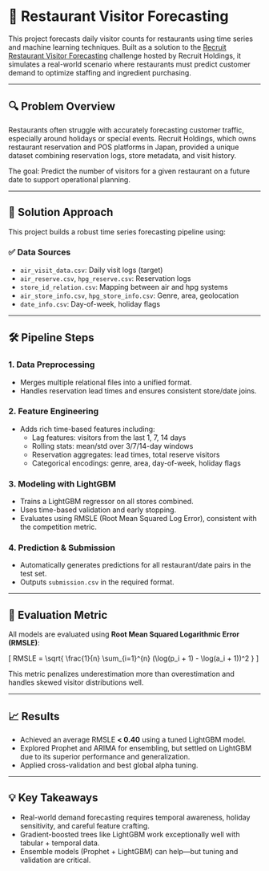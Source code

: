 # 🍱 Restaurant Visitor Forecasting

This project forecasts daily visitor counts for restaurants using time series and machine learning techniques. Built as a solution to the [Recruit Restaurant Visitor Forecasting](https://www.kaggle.com/c/recruit-restaurant-visitor-forecasting) challenge hosted by Recruit Holdings, it simulates a real-world scenario where restaurants must predict customer demand to optimize staffing and ingredient purchasing.

---

## 🔍 Problem Overview

Restaurants often struggle with accurately forecasting customer traffic, especially around holidays or special events. Recruit Holdings, which owns restaurant reservation and POS platforms in Japan, provided a unique dataset combining reservation logs, store metadata, and visit history.

The goal: Predict the number of visitors for a given restaurant on a future date to support operational planning.

---

## 🧠 Solution Approach

This project builds a robust time series forecasting pipeline using:

### ✅ Data Sources
- `air_visit_data.csv`: Daily visit logs (target)
- `air_reserve.csv`, `hpg_reserve.csv`: Reservation logs
- `store_id_relation.csv`: Mapping between air and hpg systems
- `air_store_info.csv`, `hpg_store_info.csv`: Genre, area, geolocation
- `date_info.csv`: Day-of-week, holiday flags

---

## 🛠️ Pipeline Steps

### 1. **Data Preprocessing**
- Merges multiple relational files into a unified format.
- Handles reservation lead times and ensures consistent store/date joins.

### 2. **Feature Engineering**
- Adds rich time-based features including:
  - Lag features: visitors from the last 1, 7, 14 days
  - Rolling stats: mean/std over 3/7/14-day windows
  - Reservation aggregates: lead times, total reserve visitors
  - Categorical encodings: genre, area, day-of-week, holiday flags

### 3. **Modeling with LightGBM**
- Trains a LightGBM regressor on all stores combined.
- Uses time-based validation and early stopping.
- Evaluates using RMSLE (Root Mean Squared Log Error), consistent with the competition metric.

### 4. **Prediction & Submission**
- Automatically generates predictions for all restaurant/date pairs in the test set.
- Outputs `submission.csv` in the required format.

---

## 🔢 Evaluation Metric

All models are evaluated using **Root Mean Squared Logarithmic Error (RMSLE)**:

\[
RMSLE = \sqrt{ \frac{1}{n} \sum_{i=1}^{n} (\log(p_i + 1) - \log(a_i + 1))^2 }
\]

This metric penalizes underestimation more than overestimation and handles skewed visitor distributions well.

---

## 📈 Results

- Achieved an average RMSLE **< 0.40** using a tuned LightGBM model.
- Explored Prophet and ARIMA for ensembling, but settled on LightGBM due to its superior performance and generalization.
- Applied cross-validation and best global alpha tuning.

---

## 💡 Key Takeaways

- Real-world demand forecasting requires temporal awareness, holiday sensitivity, and careful feature crafting.
- Gradient-boosted trees like LightGBM work exceptionally well with tabular + temporal data.
- Ensemble models (Prophet + LightGBM) can help—but tuning and validation are critical.